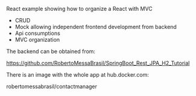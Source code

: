 React example showing how to organize a React with MVC

* CRUD
* Mock allowing independent frontend development from backend
* Api consumptions
* MVC organization

The backend can be obtained from:

https://github.com/RobertoMessaBrasil/SpringBoot_Rest_JPA_H2_Tutorial

There is an image with the whole app at hub.docker.com:

robertomessabrasil/contactmanager
